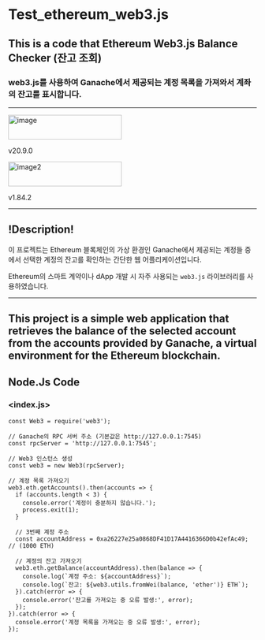 # Test_ethereum_web3.js

## This is a code that Ethereum Web3.js Balance Checker (잔고 조회)

### web3.js를 사용하여 Ganache에서 제공되는 계정 목록을 가져와서 계좌의 잔고를 표시합니다.

----
<img src="https://img.shields.io/badge/Node.js-green?logo=Node.js&logoColor=black" alt="image" width="230" height="50"/>                     

v20.9.0


<img src="https://img.shields.io/badge/VS%20Code-blue?logo=visualstudiocode&logoColor=purple" alt="image2" width="230" height="50"/>         

v1.84.2


---
## !Description!
이 프로젝트는 Ethereum 블록체인의 가상 환경인 Ganache에서 제공되는 계정들 중에서 선택한 계정의 잔고를 확인하는 간단한 웹 어플리케이션입니다. 

Ethereum의 스마트 계약이나 dApp 개발 시 자주 사용되는 `web3.js` 라이브러리를 사용하였습니다.

---
This project is a simple web application that retrieves the balance of the selected account from the accounts provided by Ganache, a virtual environment for the Ethereum blockchain.
---

## Node.Js Code

### <index.js>
```
const Web3 = require('web3');

// Ganache의 RPC 서버 주소 (기본값은 http://127.0.0.1:7545)
const rpcServer = 'http://127.0.0.1:7545';

// Web3 인스턴스 생성
const web3 = new Web3(rpcServer);

// 계정 목록 가져오기
web3.eth.getAccounts().then(accounts => {
  if (accounts.length < 3) {
    console.error('계정이 충분하지 않습니다.');
    process.exit(1);
  }

  // 3번째 계정 주소
  const accountAddress = 0xa26227e25a0868DF41D17A4416366D0b42efAc49;    // (1000 ETH)
  
  // 계정의 잔고 가져오기
  web3.eth.getBalance(accountAddress).then(balance => {
    console.log(`계정 주소: ${accountAddress}`);
    console.log(`잔고: ${web3.utils.fromWei(balance, 'ether')} ETH`);
  }).catch(error => {
    console.error('잔고를 가져오는 중 오류 발생:', error);
  });
}).catch(error => {
  console.error('계정 목록을 가져오는 중 오류 발생:', error);
});

```


